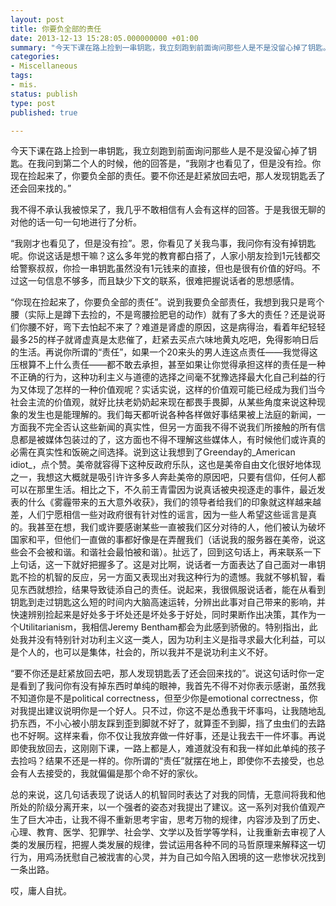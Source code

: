 ```yaml
---
layout: post
title: 你要负全部的责任
date: 2013-12-13 15:28:05.000000000 +01:00
summary: "今天下课在路上捡到一串钥匙，我立刻跑到前面询问那些人是不是没留心掉了钥匙。"
categories:
- Miscellaneous
tags:
- mis.
status: publish
type: post
published: true

---
```


今天下课在路上捡到一串钥匙，我立刻跑到前面询问那些人是不是没留心掉了钥匙。在我问到第二个人的时候，他的回答是，“我刚才也看见了，但是没有捡。你现在捡起来了，你要负全部的责任。要不你还是赶紧放回去吧，那人发现钥匙丢了还会回来找的。”

我不得不承认我被惊呆了，我几乎不敢相信有人会有这样的回答。于是我很无聊的对他的话一句一句地进行了分析。

“我刚才也看见了，但是没有捡”。恩，你看见了关我鸟事，我问你有没有掉钥匙呢。你说这话是想干嘛？这么多年党的教育都白搭了，人家小朋友捡到1元钱都交给警察叔叔，你捡一串钥匙虽然没有1元钱来的直接，但也是很有价值的好吗。不过这一句信息不够多，而且缺少下文的联系，很难把握说话者的思想感情。

“你现在捡起来了，你要负全部的责任”。说到我要负全部责任，我想到我只是弯个腰（实际上是蹲下去捡的，不是弯腰捡肥皂的动作）就有了多大的责任？还是说哥们你腰不好，弯下去怕起不来了？难道是肾虚的原因，这是病得治，看着年纪轻轻最多25的样子就肾虚真是太悲催了，赶紧去买点六味地黄丸吃吧，免得影响日后的生活。再说你所谓的“责任”，如果一个20来头的男人连这点责任——我觉得这压根算不上什么责任——都不敢去承担，甚至如果让你觉得承担这样的责任是一种不正确的行为，这种功利主义与道德的选择之间毫不犹豫选择最大化自己利益的行为又体现了怎样的一种价值观呢？实话实说，这样的价值观可能已经成为我们当今社会主流的价值观，就好比扶老奶奶起来现在都畏手畏脚，从某些角度来说这种现象的发生也是能理解的。我们每天都听说各种各样做好事结果被上法庭的新闻，一方面我不完全否认这些新闻的真实性，但另一方面我不得不说我们所接触的所有信息都是被媒体包装过的了，这方面也不得不理解这些媒体人，有时候他们或许真的必需在真实性和饭碗之间选择。说到这让我想到了Greenday的_American idiot_，点个赞。美帝就容得下这种反政府乐队，这也是美帝自由文化很好地体现之一，我想这大概就是吸引许许多多人奔赴美帝的原因吧，只要有信仰，任何人都可以在那里生活。相比之下，不久前王青雷因为说真话被央视逐走的事件，最近发表的什么《雾霾带来的五大意外收获》，我们的领导者给我们的印象就这样越来越差，人们宁愿相信一些对政府很有针对性的谣言，因为一些人希望这些谣言是真的。我甚至在想，我们或许要感谢某些一直被我们区分对待的人，他们被认为破坏国家和平，但他们一直做的事都好像是在弄醒我们（话说我的服务器在美帝，说这些会不会被和谐。和谐社会最怕被和谐）。扯远了，回到这句话上，再来联系一下上句话，这一下就好把握多了。这是对比啊，说话者一方面表达了自己面对一串钥匙不捡的机智的反应，另一方面又表现出对我这种行为的遗憾。我就不够机智，看见东西就想捡，结果导致徒添自己的责任。说起来，我很佩服说话者，能在从看到钥匙到走过钥匙这么短的时间内大脑高速运转，分辨出此事对自己带来的影响，并快速辨别捡起来是好处多于坏处还是坏处多于好处，同时果断作出决策，其作为一个Utilitarianism，我相信Jeremy Bentham都会为此感到骄傲的。特别指出，此处我并没有特别针对功利主义这一类人，因为功利主义是指寻求最大化利益，可以是个人的，也可以是集体，社会的，所以我并不是说功利主义不好。

“要不你还是赶紧放回去吧，那人发现钥匙丢了还会回来找的”。说这句话时你一定是看到了我问你有没有掉东西时单纯的眼神，我首先不得不对你表示感谢，虽然我不知道你是不是political correctness，但至少你是emotional correctness，你对我提出建议说明你是一个好人。只不过，你这不是怂恿我干坏事吗，让我随地乱扔东西，不小心被小朋友踩到歪到脚就不好了，就算歪不到脚，挡了虫虫们的去路也不好啊。这样来看，你不仅让我放弃做一件好事，还是让我去干一件坏事。再说即使我放回去，这刚刚下课，一路上都是人，难道就没有和我一样如此单纯的孩子去捡吗？结果不还是一样的。你所谓的“责任”就摆在地上，即使你不去接受，也总会有人去接受的，我就偏偏是那个命不好的家伙。

总的来说，这几句话表现了说话人的机智同时表达了对我的同情，无意间将我和他所处的阶级分离开来，以一个强者的姿态对我提出了建议。这一系列对我价值观产生了巨大冲击，让我不得不重新思考宇宙，思考万物的规律，内容涉及到了历史、心理、教育、医学、犯罪学、社会学、文学以及哲学等学科，让我重新去审视了人类的发展历程，把握人类发展的规律，尝试运用各种不同的马哲原理来解释这一切行为，用鸡汤抚慰自己被戕害的心灵，并为自己如今陷入困境的这一悲惨状况找到一条出路。

哎，庸人自扰。